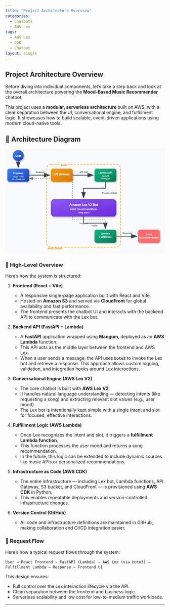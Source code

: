 ```yaml
---
title: "Project Architecture Overview"
categories:
  - Chatbots
  - AWS Lex
tags:
  - AWS Lex
  - CDK
  - Chatbot
layout: single
---
```



## Project Architecture Overview

Before diving into individual components, let’s take a step back and look at the overall architecture powering the **Mood-Based Music Recommender** chatbot.

This project uses a **modular, serverless architecture** built on AWS, with a clear separation between the UI, conversational engine, and fulfillment logic. It showcases how to build scalable, event-driven applications using modern cloud-native tools.


## 🔧 Architecture Diagram
![Architecture Diagram](/assets/images/mood_based_music_recommender/architecture.png)


### 🧩 High-Level Overview

Here’s how the system is structured:

1. **Frontend (React + Vite)**

   * A responsive single-page application built with React and Vite.
   * Hosted on **Amazon S3** and served via **CloudFront** for global availability and fast performance.
   * The frontend presents the chatbot UI and interacts with the backend API to communicate with the Lex bot.

2. **Backend API (FastAPI + Lambda)**

   * A **FastAPI** application wrapped using **Mangum**, deployed as an **AWS Lambda** function.
   * This API acts as the middle layer between the frontend and AWS Lex.
   * When a user sends a message, the API uses **`boto3`** to invoke the Lex bot and retrieve a response. This approach allows custom logging, validation, and integration hooks around Lex interactions.

3. **Conversational Engine (AWS Lex V2)**

   * The core chatbot is built with **AWS Lex V2**.
   * It handles natural language understanding — detecting intents (like requesting a song) and extracting relevant slot values (e.g., user mood).
   * The Lex bot is intentionally kept simple with a single intent and slot for focused, effective interactions.

4. **Fulfillment Logic (AWS Lambda)**

   * Once Lex recognizes the intent and slot, it triggers a **fulfillment Lambda function**.
   * This function processes the user mood and returns a song recommendation.
   * In the future, this logic can be extended to include dynamic sources like music APIs or personalized recommendations.

5. **Infrastructure as Code (AWS CDK)**

   * The entire infrastructure — including Lex bot, Lambda functions, API Gateway, S3 bucket, and CloudFront — is provisioned using **AWS CDK** in Python.
   * This enables repeatable deployments and version-controlled infrastructure changes.

6. **Version Control (GitHub)**

   * All code and infrastructure definitions are maintained in GitHub, making collaboration and CI/CD integration easier.

### 🔄 Request Flow

Here’s how a typical request flows through the system:

```
User → React Frontend → FastAPI (Lambda) → AWS Lex (via boto3) → Fulfillment Lambda → Response → Frontend UI
```

This design ensures:

* Full control over the Lex interaction lifecycle via the API.
* Clean separation between the frontend and business logic.
* Serverless scalability and low cost for low-to-medium traffic workloads.

---
